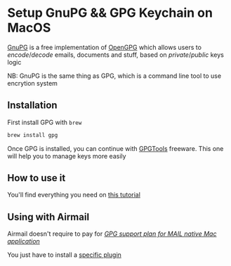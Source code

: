 # Setup GnuPG && GPG Keychain on MacOS

[GnuPG](https://gnupg.org/) is a free implementation of [OpenGPG](https://www.openpgp.org/) which allows users to _encode_/_decode_ emails, documents and stuff, based on _private_/_public_ keys logic

NB: GnuPG is the same thing as GPG, which is a command line tool to use encrytion system

## Installation

First install GPG with `brew`

```bash
brew install gpg
```

Once GPG is installed, you can continue with [GPGTools](https://gpgtools.org/) freeware. This one will help you to manage keys more easily

## How to use it

You'll find everything you need on [this tutorial](https://gpgtools.tenderapp.com/kb/how-to/first-steps-where-do-i-start-where-do-i-begin-setup-gpgtools-create-a-new-key-your-first-encrypted-mail#newkey)

## Using with Airmail

Airmail doesn't require to pay for [_GPG support plan for MAIL native Mac application_](https://gpgtools.org/open-letter)

You just have to install a [specific plugin](https://help.airmailapp.com/en-us/article/plugins-airmail-for-macos-lenvq3/)
